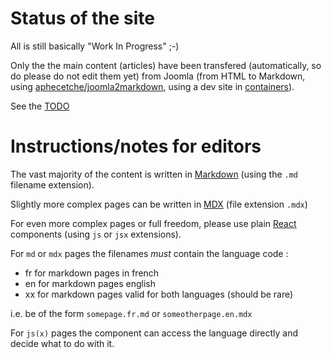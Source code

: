 # Status of the site

All is still basically "Work In Progress" ;-)

Only the the main content (articles) have been transfered (automatically, so do please do not edit them yet) from Joomla (from HTML to Markdown, using [aphecetche/joomla2markdown](https://github.com/aphecetche/joomla2markdown), using a dev site in [containers](https://github.com/aphecetche/docker-subaweb)).

See the [TODO](./TODO.md)

# Instructions/notes for editors

The vast majority of the content is written in [Markdown](https://www.markdownguide.org) (using the `.md` filename extension).

Slightly more complex pages can be written in [MDX](https://mdxjs.com) (file extension `.mdx`)

For even more complex pages or full freedom, please use plain [React](https://reactjs.org) components (using `js` or `jsx` extensions).

For `md` or `mdx` pages the filenames *must* contain the language code :

- fr for markdown pages in french
- en for markdown pages english
- xx for markdown pages valid for both languages (should be rare)


i.e. be of the form `somepage.fr.md` or `someotherpage.en.mdx`

For `js(x)` pages the component can access the language directly and decide what to do with it.

